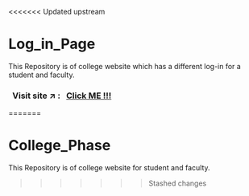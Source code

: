 <<<<<<< Updated upstream
# Log_in_Page
This Repository is of college website which has a different log-in for a student and faculty.

### &nbsp; Visit site :arrow_upper_right: : &nbsp; [Click ME !!!](https://sahil-s-i.github.io/Log_in_page/)
=======
# College_Phase
This Repository is of college website for student and faculty.
>>>>>>> Stashed changes
